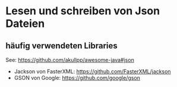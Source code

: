 # Lesen und schreiben von Json Dateien

## häufig verwendeten Libraries
See: https://github.com/akullpp/awesome-java#json
* Jackson von FasterXML: https://github.com/FasterXML/jackson
* GSON von Google: https://github.com/google/gson